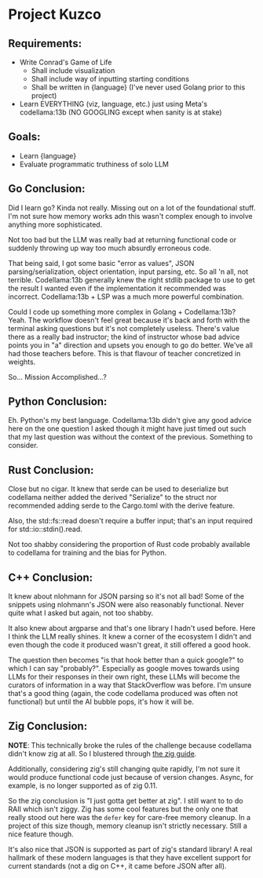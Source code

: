 # Project Kuzco

## Requirements:
- Write Conrad's Game of Life
    - Shall include visualization
    - Shall include way of inputting starting conditions
    - Shall be written in {language} (I've never used Golang prior to this project)
- Learn EVERYTHING (viz, language, etc.) just using Meta's codellama:13b (NO GOOGLING except when sanity is at stake)

## Goals:
- Learn {language}
- Evaluate programmatic truthiness of solo LLM

## Go Conclusion:
Did I learn go? Kinda not really.
Missing out on a lot of the foundational stuff.
I'm not sure how memory works adn this wasn't complex enough to involve anything more sophisticated.

Not too bad but the LLM was really bad at returning functional code or suddenly throwing up way too much absurdly erroneous code.

That being said, I got some basic "error as values", JSON parsing/serialization, object orientation, input parsing, etc.
So all 'n all, not terrible.
Codellama:13b generally knew the right stdlib package to use to get the result I wanted even if the implementation it recommended was incorrect.
Codellama:13b + LSP was a much more powerful combination.

Could I code up something more complex in Golang + Codellama:13b? Yeah. 
The workflow doesn't feel great because it's back and forth with the terminal asking questions but it's not completely useless.
There's value there as a really bad instructor; the kind of instructor whose bad advice points you in "a" direction and upsets you enough to go do better. We've all had those teachers before.
This is that flavour of teacher concretized in weights.

So... Mission Accomplished...?

## Python Conclusion:
Eh. Python's my best language.
Codellama:13b didn't give any good advice here on the one question I asked though it might have just timed out such that my last question was without the context of the previous. 
Something to consider.

## Rust Conclusion:
Close but no cigar.
It knew that serde can be used to deserialize but codellama neither added the derived "Serialize" to the struct nor recommended adding serde to the Cargo.toml with the derive feature.

Also, the std::fs::read doesn't require a buffer input; that's an input required for std::io::stdin().read.

Not too shabby considering the proportion of Rust code probably available to codellama for training and the bias for Python.

## C++ Conclusion:
It knew about nlohmann for JSON parsing so it's not all bad!
Some of the snippets using nlohmann's JSON were also reasonably functional. Never quite what I asked but again, not too shabby.

It also knew about argparse and that's one library I hadn't used before.
Here I think the LLM really shines. It knew a corner of the ecosystem I didn't and even though the code it produced wasn't great, it still offered a good hook.

The question then becomes "is that hook better than a quick google?" to which I can say "probably?".
Especially as google moves towards using LLMs for their responses in their own right, these LLMs will become the curators of information in a way that StackOverflow was before.
I'm unsure that's a good thing (again, the code codellama produced was often not functional) but until the AI bubble pops, it's how it will be.

## Zig Conclusion:
**NOTE**: This technically broke the rules of the challenge because codellama didn't know zig at all. So I blustered through [the zig guide](https://zig.guide). 

Additionally, considering zig's still changing quite rapidly, I'm not sure it would produce functional code just because of version changes.
Async, for example, is no longer supported as of zig 0.11.

So the zig conclusion is "I just gotta get better at zig".
I still want to to do RAII which isn't ziggy.
Zig has some cool features but the only one that really stood out here was the `defer` key for care-free memory cleanup.
In a project of this size though, memory cleanup isn't strictly necessary. 
Still a nice feature though.

It's also nice that JSON is supported as part of zig's standard library!
A real hallmark of these modern languages is that they have excellent support for current standards (not a dig on C++, it came before JSON after all).